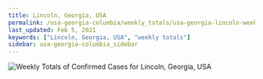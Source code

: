 ```yaml
---
title: Lincoln, Georgia, USA
permalink: /usa-georgia-columbia/weekly_totals/usa-georgia-lincoln-weekly_totals.html
last_updated: Feb 5, 2021
keywords: ["Lincoln, Georgia, USA", "weekly totals"]
sidebar: usa-georgia-columbia_sidebar
---
```


![Weekly Totals of Confirmed Cases for Lincoln, Georgia, USA](/covid_tracker/images/graphs/usa-georgia-lincoln-weekly_totals_graph.png)
